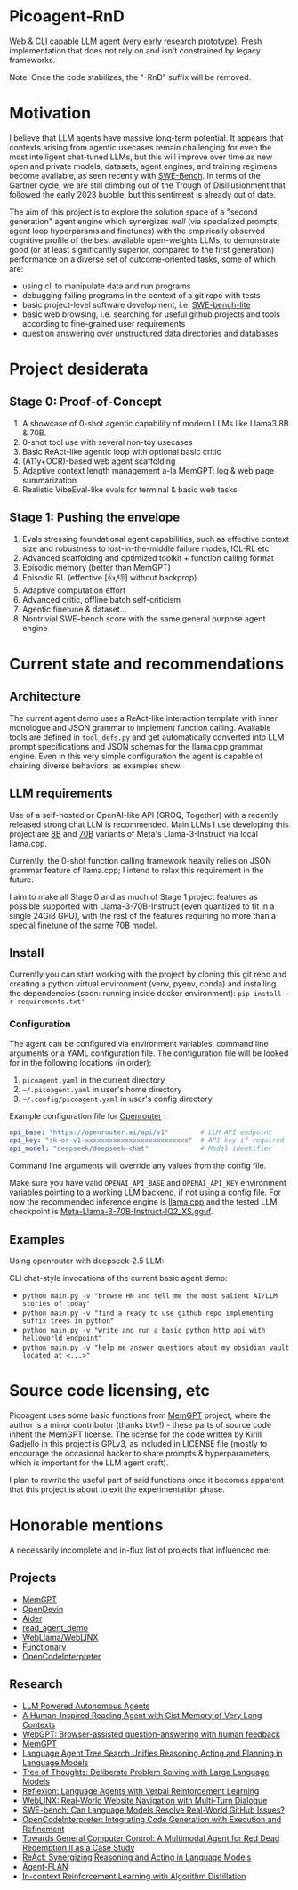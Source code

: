 # Picoagent-RnD

Web &amp; CLI capable LLM agent (very early research prototype). Fresh implementation that does not rely on and isn't constrained by legacy frameworks.

Note: Once the code stabilizes, the "-RnD" suffix will be removed.

# Motivation

I believe that LLM agents have massive long-term potential. It appears that contexts arising from agentic usecases remain challenging for even the most intelligent chat-tuned LLMs, but this will improve over time as new open and private models, datasets, agent engines, and training regimens become available, as seen recently with [SWE-Bench](https://huggingface.co/spaces/OpenDevin/evaluation). In terms of the Gartner cycle, we are still climbing out of the Trough of Disillusionment that followed the early 2023 bubble, but this sentiment is already out of date.

The aim of this project is to explore the solution space of a "second generation" agent engine which synergizes *well* (via specialized prompts, agent loop hyperparams and finetunes) with the empirically observed cognitive profile of the best available open-weights LLMs, to demonstrate good (or at least significantly superior, compared to the first generation) performance on a diverse set of outcome-oriented tasks, some of which are:
* using cli to manipulate data and run programs
* debugging failing programs in the context of a git repo with tests
* basic project-level software development, i.e. [SWE-bench-lite](https://www.swebench.com/lite.html)
* basic web browsing, i.e. searching for useful github projects and tools according to fine-grained user requirements
* question answering over unstructured data directories and databases

# Project desiderata

## Stage 0: Proof-of-Concept
1. A showcase of 0-shot agentic capability of modern LLMs like Llama3 8B & 70B.
2. 0-shot tool use with several non-toy usecases
3. Basic ReAct-like agentic loop with optional basic critic
3. (A11y+OCR)-based web agent scaffolding
4. Adaptive context length management a-la MemGPT: log & web page summarization
5. Realistic VibeEval-like evals for terminal & basic web tasks

## Stage 1: Pushing the envelope
1. Evals stressing foundational agent capabilities, such as effective context size and robustness to lost-in-the-middle failure modes, ICL-RL etc
2. Advanced scaffolding and optimized toolkit + function calling format
3. Episodic memory (better than MemGPT)
4. Episodic RL (effective [👍,👎] without backprop)
5. Adaptive computation effort
6. Advanced critic, offline batch self-criticism
7. Agentic finetune & dataset...
8. Nontrivial SWE-bench score with the same general purpose agent engine

# Current state and recommendations

## Architecture

The current agent demo uses a ReAct-like interaction template with inner monologue and JSON grammar to implement function calling. Available tools are defined in `tool_defs.py` and get automatically converted into LLM prompt specifications and JSON schemas for the llama.cpp grammar engine. Even in this very simple configuration the agent is capable of chaining diverse behaviors, as examples show.

## LLM requirements
Use of a self-hosted or OpenAI-like API (GROQ, Together) with a recently released strong chat LLM is recommended. Main LLMs I use developing this project are [8B](https://huggingface.co/meta-llama/Meta-Llama-3-8B-Instruct) and [70B](https://huggingface.co/meta-llama/Meta-Llama-3-70B-Instruct) variants of Meta's Llama-3-Instruct via local llama.cpp.

Currently, the 0-shot function calling framework heavily relies on JSON grammar feature of llama.cpp; I intend to relax this requirement in the future.

I aim to make all Stage 0 and as much of Stage 1 project features as possible supported with Llama-3-70B-Instruct (even quantized to fit in a single 24GiB GPU), with the rest of the features requiring no more than a special finetune of the same 70B model.

## Install
Currently you can start working with the project by cloning this git repo and creating a python virtual environment (venv, pyenv, conda) and installing the dependencies (soon: running inside docker environment):
`pip install -r requirements.txt'`

### Configuration
The agent can be configured via environment variables, command line arguments or a YAML configuration file. The configuration file will be looked for in the following locations (in order):

1. `picoagent.yaml` in the current directory
2. `~/.picoagent.yaml` in user's home directory
3. `~/.config/picoagent.yaml` in user's config directory

Example configuration file for [Openrouter](https://openrouter.ai) :
```yaml
api_base: "https://openrouter.ai/api/v1"        # LLM API endpoint
api_key: "sk-or-v1-xxxxxxxxxxxxxxxxxxxxxxxxxx"  # API key if required
api_model: "deepseek/deepseek-chat"             # Model identifier
```

Command line arguments will override any values from the config file.

Make sure you have valid `OPENAI_API_BASE` and `OPENAI_API_KEY` environment variables pointing to a working LLM backend, if not using a config file. For now the recommended inference engine is [llama.cpp](https://github.com/ggerganov/llama.cpp) and the tested LLM checkpoint is [Meta-Llama-3-70B-Instruct-IQ2_XS.gguf](https://huggingface.co/lmstudio-community/Meta-Llama-3-70B-Instruct-BPE-fix-GGUF/blob/main/Meta-Llama-3-70B-Instruct-IQ2_XS.gguf).


## Examples

Using openrouter with deepseek-2.5 LLM:


CLI chat-style invocations of the current basic agent demo:
* `python main.py -v "browse HN and tell me the most salient AI/LLM stories of today"`
* `python main.py -v "find a ready to use github repo implementing suffix trees in python"`
* `python main.py -v "write and run a basic python http api with helloworld endpoint"`
* `python main.py -v "help me answer questions about my obsidian vault located at <...>"`

# Source code licensing, etc

Picoagent uses some basic functions from [MemGPT](https://github.com/cpacker/MemGPT) project, where the author is a minor contributor (thanks btw!) - these parts of source code inherit the MemGPT license. The license for the code written by Kirill Gadjello in this project is GPLv3, as included in LICENSE file (mostly to encourage the occasional hacker to share prompts & hyperparameters, which is important for the LLM agent craft).

I plan to rewrite the useful part of said functions once it becomes apparent that this project is about to exit the experimentation phase.

# Honorable mentions

A necessarily incomplete and in-flux list of projects that influenced me:

## Projects
* [MemGPT](https://github.com/cpacker/MemGPT)
* [OpenDevin](https://github.com/OpenDevin/OpenDevin) 
* [Aider](https://github.com/paul-gauthier/aider) 
* [read_agent_demo](https://github.com/read-agent/read-agent.github.io/blob/main/assets/read_agent_demo.ipynb) 
* [WebLlama/WebLINX](https://github.com/McGill-NLP/webllama) 
* [Functionary](https://github.com/MeetKai/functionary) 
* [OpenCodeInterpreter](https://github.com/OpenCodeInterpreter/OpenCodeInterpreter) 

## Research
* [LLM Powered Autonomous Agents](https://lilianweng.github.io/posts/2023-06-23-agent/)
* [A Human-Inspired Reading Agent with Gist Memory of Very Long Contexts](https://arxiv.org/abs/2402.09727)
* [WebGPT: Browser-assisted question-answering with human feedback](https://arxiv.org/abs/2112.09332)
* [MemGPT](https://arxiv.org/abs/2310.08560)
* [Language Agent Tree Search Unifies Reasoning Acting and Planning in Language Models](https://arxiv.org/abs/2310.04406)
* [Tree of Thoughts: Deliberate Problem Solving with Large Language Models](https://arxiv.org/abs/2305.10601)
* [Reflexion: Language Agents with Verbal Reinforcement Learning](https://arxiv.org/abs/2303.11366)
* [WebLINX: Real-World Website Navigation with Multi-Turn Dialogue](https://arxiv.org/abs/2402.05930)
* [SWE-bench: Can Language Models Resolve Real-World GitHub Issues?](https://arxiv.org/abs/2310.06770)
* [OpenCodeInterpreter: Integrating Code Generation with Execution and Refinement](https://arxiv.org/abs/2402.14658)
* [Towards General Computer Control: A Multimodal Agent for Red Dead Redemption II as a Case Study](https://arxiv.org/abs/2403.03186)
* [ReAct: Synergizing Reasoning and Acting in Language Models](https://arxiv.org/abs/2210.03629)
* [Agent-FLAN](https://arxiv.org/abs/2403.12881)
* [In-context Reinforcement Learning with Algorithm Distillation](https://arxiv.org/abs/2210.14215)

